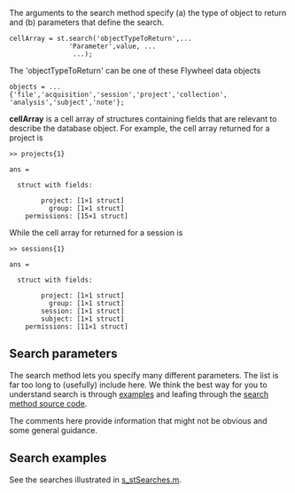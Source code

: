 
The arguments to the search method specify (a) the type of object to return and (b) parameters that define the search. 

```
cellArray = st.search('objectTypeToReturn',...
               'Parameter',value, ...
                ...);
```
The 'objectTypeToReturn' can be one of these Flywheel data objects
```
objects = ...
{'file','acquisition','session','project','collection', 'analysis','subject','note'};
```

**cellArray** is a cell array of structures containing fields that are relevant to describe the database object.  For example, the cell array returned for a project is
```
>> projects{1}

ans = 

  struct with fields:

        project: [1×1 struct]
          group: [1×1 struct]
    permissions: [15×1 struct]
```
While the cell array for returned for a session is

```
>> sessions{1}

ans = 

  struct with fields:

        project: [1×1 struct]
          group: [1×1 struct]
        session: [1×1 struct]
        subject: [1×1 struct]
    permissions: [11×1 struct]
```

## Search parameters

The search method lets you specify many different parameters.  The list is far too long to (usefully) include here.  We think the best way for you to understand search is through [examples](Search-examples) and leafing through the [search method source code](https://github.com/scitran/client/blob/master/%40scitran/search.m).

The comments here provide information that might not be obvious and some general guidance.

## Search examples

See the searches illustrated in [s_stSearches.m](https://github.com/scitran/client/blob/master/scripts/s_stSearches.m). 





